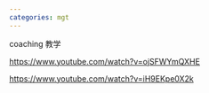 ```yaml
---
categories: mgt
---
```

coaching 教学

https://www.youtube.com/watch?v=ojSFWYmQXHE

https://www.youtube.com/watch?v=iH9EKpe0X2k

